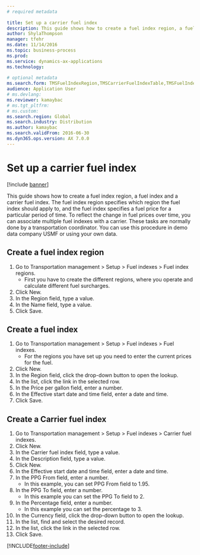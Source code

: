 ```yaml
--- 
# required metadata 
 
title: Set up a carrier fuel index
description: This guide shows how to create a fuel index region, a fuel index and a carrier fuel index. 
author: ShylaThompson
manager: tfehr 
ms.date: 11/14/2016
ms.topic: business-process 
ms.prod:  
ms.service: dynamics-ax-applications 
ms.technology:  
 
# optional metadata 
ms.search.form: TMSFuelIndexRegion,TMSCarrierFuelIndexTable,TMSFuelIndex
audience: Application User 
# ms.devlang:  
ms.reviewer: kamaybac
# ms.tgt_pltfrm:  
# ms.custom:  
ms.search.region: Global
ms.search.industry: Distribution
ms.author: kamaybac
ms.search.validFrom: 2016-06-30 
ms.dyn365.ops.version: AX 7.0.0 
---
```

# Set up a carrier fuel index

[!include [banner](../../includes/banner.md)]

This guide shows how to create a fuel index region, a fuel index and a carrier fuel index. The fuel index region specifies which region the fuel index should apply to, and the fuel index specifies a fuel price for a particular period of time. To reflect the change in fuel prices over time, you can associate multiple fuel indexes with a carrier.  These tasks are normally done by a transportation coordinator. You can use this procedure in demo data company USMF or using your own data.


## Create a fuel index region
1. Go to Transportation management > Setup > Fuel indexes > Fuel index regions.
    * First you have to create the different regions, where you operate and calculate different fuel surcharges.  
2. Click New.
3. In the Region field, type a value.
4. In the Name field, type a value.
5. Click Save.

## Create a fuel index
1. Go to Transportation management > Setup > Fuel indexes > Fuel indexes.
    * For the regions you have set up you need to enter the current prices for the fuel.  
2. Click New.
3. In the Region field, click the drop-down button to open the lookup.
4. In the list, click the link in the selected row.
5. In the Price per gallon field, enter a number.
6. In the Effective start date and time field, enter a date and time.
7. Click Save.

## Create a Carrier fuel index
1. Go to Transportation management > Setup > Fuel indexes > Carrier fuel indexes.
2. Click New.
3. In the Carrier fuel index field, type a value.
4. In the Description field, type a value.
5. Click New.
6. In the Effective start date and time field, enter a date and time.
7. In the PPG From field, enter a number.
    * In this example, you can set PPG From field to 1.95.  
8. In the PPG To field, enter a number.
    * In this example you can set the PPG To field to 2.  
9. In the Percentage field, enter a number.
    * In this example you can set the percentage to 3.  
10. In the Currency field, click the drop-down button to open the lookup.
11. In the list, find and select the desired record.
12. In the list, click the link in the selected row.
13. Click Save.



[!INCLUDE[footer-include](../../../includes/footer-banner.md)]